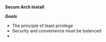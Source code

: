 **Secure Arch Install**

***Goals***
- The principle of least privilege
- Security and convenience must be balanced
-
